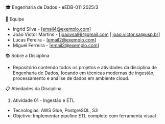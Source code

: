 🎓 Engenharia de Dados - eEDB-011 2025/3

👥 Equipe
- Ingrid Silva - [email4@exemplo.com]
- João Victor Martins - [joaovsa99@gmail.com | joao.victor.sa@usp.br]
- Lucas Pereira - [email2@exemplo.com]
- Miguel Ferreira - [email3@exemplo.com]

📚 Sobre a Disciplina
- Repositório contendo todos os projetos e atividades da disciplina de Engenharia de Dados, focando em técnicas modernas de ingestão, processamento e análise de dados em ambiente cloud.

📋 Atividades da Disciplina
1) Atividade 01 - Ingestão e ETL
- Tecnologias: AWS Glue, PostgreSQL, S3
- Objetivo: Implementar pipeline ETL completo com ferramenta visual
